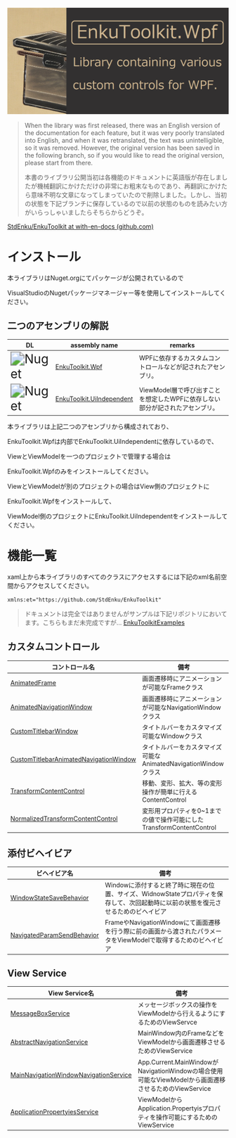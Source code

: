 ![logo](./imgs/logo.png)



> When the library was first released, there was an English version of the documentation for each feature, but it was very poorly translated into English, and when it was retranslated, the text was unintelligible, so it was removed. However, the original version has been saved in the following branch, so if you would like to read the original version, please start from there.
>
> 本書のライブラリ公開当初は各機能のドキュメントに英語版が存在しましたが機械翻訳にかけただけの非常にお粗末なものであり、再翻訳にかけたら意味不明な文章になってしまっていたので削除しました。しかし、当初の状態を下記ブランチに保存しているので以前の状態のものを読みたい方がいらっしゃいましたらそちらからどうぞ。

[StdEnku/EnkuToolkit at with-en-docs (github.com)](https://github.com/StdEnku/EnkuToolkit/tree/with-en-docs)

# インストール

本ライブラリはNuget.orgにてパッケージが公開されているので

VisualStudioのNugetパッケージマネージャー等を使用してインストールしてください。



## 二つのアセンブリの解説

| DL                                                           | assembly name                                                | remarks                                                      |
| ------------------------------------------------------------ | ------------------------------------------------------------ | ------------------------------------------------------------ |
| <img src="https://img.shields.io/nuget/dt/EnkuToolkit.Wpf?color=indigo&logo=Nuget&style=plastic" alt="Nuget" style="zoom:200%;" /> | [EnkuToolkit.Wpf](https://www.nuget.org/packages/EnkuToolkit.Wpf/) | WPFに依存するカスタムコントロールなどが記されたアセンブリ。  |
| <img src="https://img.shields.io/nuget/dt/EnkuToolkit.UiIndependent?color=indigo&logo=Nuget&style=plastic" alt="Nuget" style="zoom:200%;" /> | [EnkuToolkit.UiIndependent](https://www.nuget.org/packages/EnkuToolkit.UiIndependent/) | ViewModel層で呼び出すことを想定したWPFに依存しない部分が記されたアセンブリ。 |

本ライブラリは上記二つのアセンブリから構成されており、

EnkuToolkit.Wpfは内部でEnkuToolkit.UiIndependentに依存しているので、

ViewとViewModelを一つのプロジェクトで管理する場合は

EnkuToolkit.Wpfのみをインストールしてください。

ViewとViewModelが別のプロジェクトの場合はView側のプロジェクトに

EnkuToolkit.Wpfをインストールして、

ViewModel側のプロジェクトにEnkuToolkit.UiIndependentをインストールしてください。



# 機能一覧

xaml上から本ライブラリのすべてのクラスにアクセスするには下記のxml名前空間からアクセスしてください。

```xaml
xmlns:et="https://github.com/StdEnku/EnkuToolkit"
```

> ドキュメントは完全ではありませんがサンプルは下記リポジトリにおいてます。こちらもまだ未完成ですが...
[EnkuToolkitExamples](https://github.com/StdEnku/EnkuToolkitExamples)

## カスタムコントロール

| コントロール名                                               | 備考                                                         |
| ------------------------------------------------------------ | ------------------------------------------------------------ |
| [AnimatedFrame](https://github.com/StdEnku/EnkuToolkitExamples/tree/main/00.AnimatedFrame) | 画面遷移時にアニメーションが可能なFrameクラス                |
| [AnimatedNavigationWindow](https://github.com/StdEnku/EnkuToolkitExamples/tree/main/01.AnimatedNavigationWindow) | 画面遷移時にアニメーションが可能なNavigationWindowクラス     |
| [CustomTitlebarWindow](https://github.com/StdEnku/EnkuToolkitExamples/tree/main/02.CustomTitlebarWindow) | タイトルバーをカスタマイズ可能なWindowクラス                 |
| [CustomTitlebarAnimatedNavigationWindow](https://github.com/StdEnku/EnkuToolkitExamples/tree/main/03.CustomTitlebarAnimatedNavigationWindow) | タイトルバーをカスタマイズ可能なAnimatedNavigationWindowクラス |
| [TransformContentControl](https://github.com/StdEnku/EnkuToolkitExamples/tree/main/04.TransformContentControl) | 移動、変形、拡大、等の変形操作が簡単に行えるContentControl   |
| [NormalizedTransformContentControl](https://github.com/StdEnku/EnkuToolkitExamples/tree/main/05.NormalizedTransformContentControl) | 変形用プロパティを0~1までの値で操作可能にしたTransformContentControl |

## 添付ビヘイビア

| ビヘイビア名                                                 | 備考                                                         |
| ------------------------------------------------------------ | ------------------------------------------------------------ |
| [WindowStateSaveBehavior](https://github.com/StdEnku/EnkuToolkitExamples/tree/main/06.WindowStateSaveBehavior) | Windowに添付すると終了時に現在の位置、サイズ、WidnowStateプロパティを保存して、次回起動時に以前の状態を復元させるためのビヘイビア |
| [NavigatedParamSendBehavior](https://github.com/StdEnku/EnkuToolkitExamples/tree/main/11.NavigatedParamSendBehavior) | FrameやNavigationWindowにて画面遷移を行う際に前の画面から渡されたパラメータをViewModelで取得するためのビヘイビア |




## View Service

| View Service名                                               | 備考                                                         |
| ------------------------------------------------------------ | ------------------------------------------------------------ |
| [MessageBoxService](https://github.com/StdEnku/EnkuToolkitExamples/tree/main/07.MessageBoxService) | メッセージボックスの操作をViewModelから行えるようにするためのViewServce |
| [AbstractNavigationService](https://github.com/StdEnku/EnkuToolkitExamples/tree/main/08.AbstractNavigationService) | MainWindow内のFrameなどをViewModelから画面遷移させるためのViewService |
| [MainNavigationWindowNavigationService](https://github.com/StdEnku/EnkuToolkitExamples/tree/main/09.MainNavigationWindowNavigationService) | App.Current.MainWindowがNavigationWindowの場合使用可能なViewModelから画面遷移させるためのViewService |
| [ApplicationPropertyiesService](https://github.com/StdEnku/EnkuToolkitExamples/tree/main/10.ApplicationPropertyiesService) | ViewModelからApplication.Propertyisプロパティを操作可能にするためのViewService |

